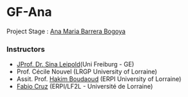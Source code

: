 # GF-Ana



Project Stage : [Ana Maria Barrera Bogoya](anamaria.barrera-bogoya8@etu.univ-lorraine.fr) 

### Instructors
- [JProf. Dr. Sina Leipold](https://www.transition.uni-freiburg.de/team-1/cv-sina-leipold)(Uni Freiburg - GE)	
- Prof. Cécile Nouvel (LRGP University of Lorraine) 
- Assit. Prof. [Hakim Boudaoud](https://erpi.univ-lorraine.fr/people/Hakim-Boudaoud/) (ERPI University of Lorraine)
- [Fabio Cruz](https://erpi.univ-lorraine.fr/people/Fabio-Cruz/) (ERPI/LF2L - Université de Lorraine)

